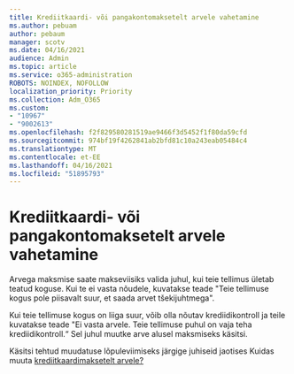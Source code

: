 ```yaml
---
title: Krediitkaardi- või pangakontomaksetelt arvele vahetamine
ms.author: pebuam
author: pebaum
manager: scotv
ms.date: 04/16/2021
audience: Admin
ms.topic: article
ms.service: o365-administration
ROBOTS: NOINDEX, NOFOLLOW
localization_priority: Priority
ms.collection: Adm_O365
ms.custom:
- "10967"
- "9002613"
ms.openlocfilehash: f2f829580281519ae9466f3d5452f1f80da59cfd
ms.sourcegitcommit: 974bf19f4262841ab2bfd81c10a243eab05484c4
ms.translationtype: MT
ms.contentlocale: et-EE
ms.lasthandoff: 04/16/2021
ms.locfileid: "51895793"
---
```

# <a name="change-from-credit-card-or-bank-account-payments-to-invoice"></a>Krediitkaardi- või pangakontomaksetelt arvele vahetamine

Arvega maksmise saate makseviisiks valida juhul, kui teie tellimus ületab teatud koguse. Kui te ei vasta nõudele, kuvatakse teade "Teie tellimuse kogus pole piisavalt suur, et saada arvet tšekijuhtmega". 

Kui teie tellimuse kogus on liiga suur, võib olla nõutav krediidikontroll ja teile kuvatakse teade "Ei vasta arvele. Teie tellimuse puhul on vaja teha krediidikontroll.“ Sel juhul muutke arve alusel maksmiseks käsitsi. 

Käsitsi tehtud muudatuse lõpuleviimiseks järgige juhiseid jaotises Kuidas muuta [krediitkaardimaksetelt arvele?](https://docs.microsoft.com/alchemyinsights/how-do-i-change-from-credit-card-payments-to-invoice)